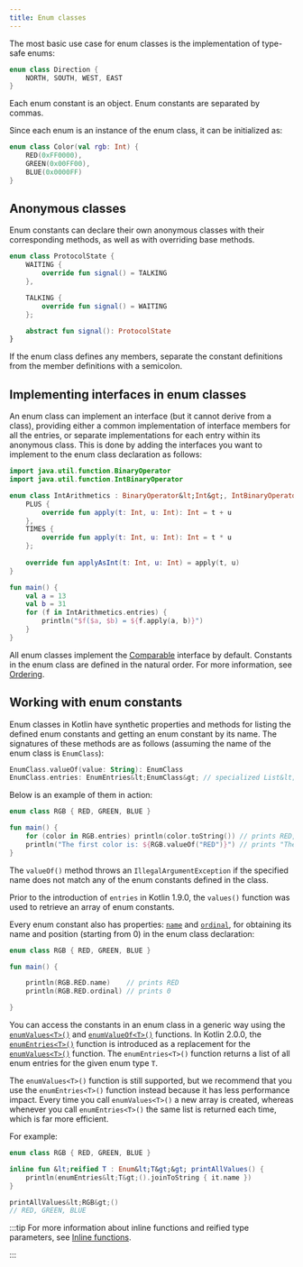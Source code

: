 ```yaml
---
title: Enum classes
---
```



The most basic use case for enum classes is the implementation of type-safe enums:

```kotlin
enum class Direction {
    NORTH, SOUTH, WEST, EAST
}
```
Each enum constant is an object. Enum constants are separated by commas.

Since each enum is an instance of the enum class, it can be initialized as:

```kotlin
enum class Color(val rgb: Int) {
    RED(0xFF0000),
    GREEN(0x00FF00),
    BLUE(0x0000FF)
}
```

## Anonymous classes

Enum constants can declare their own anonymous classes with their corresponding methods, as well as with overriding base
methods.

```kotlin
enum class ProtocolState {
    WAITING {
        override fun signal() = TALKING
    },

    TALKING {
        override fun signal() = WAITING
    };

    abstract fun signal(): ProtocolState
}
```

If the enum class defines any members, separate the constant definitions from the member definitions with a semicolon.

## Implementing interfaces in enum classes

An enum class can implement an interface (but it cannot derive from a class), providing either a common implementation of
interface members for all the entries, or separate implementations for each entry within its anonymous class.
This is done by adding the interfaces you want to implement to the enum class declaration as follows:

```kotlin
import java.util.function.BinaryOperator
import java.util.function.IntBinaryOperator

enum class IntArithmetics : BinaryOperator&lt;Int&gt;, IntBinaryOperator {
    PLUS {
        override fun apply(t: Int, u: Int): Int = t + u
    },
    TIMES {
        override fun apply(t: Int, u: Int): Int = t * u
    };
    
    override fun applyAsInt(t: Int, u: Int) = apply(t, u)
}

fun main() {
    val a = 13
    val b = 31
    for (f in IntArithmetics.entries) {
        println("$f($a, $b) = ${f.apply(a, b)}")
    }
}
```


All enum classes implement the [Comparable](https://kotlinlang.org/api/latest/jvm/stdlib/kotlin/-comparable/index.html)
interface by default. Constants in the enum class are defined in the natural order. For more information, see [Ordering](collection-ordering.md).

## Working with enum constants

Enum classes in Kotlin have synthetic properties and methods for listing the defined enum constants and getting an enum constant by 
its name. The signatures of these methods are as follows (assuming the name of the enum class is `EnumClass`):

```kotlin
EnumClass.valueOf(value: String): EnumClass
EnumClass.entries: EnumEntries&lt;EnumClass&gt; // specialized List&lt;EnumClass&gt;
```

Below is an example of them in action:

```kotlin
enum class RGB { RED, GREEN, BLUE }

fun main() {
    for (color in RGB.entries) println(color.toString()) // prints RED, GREEN, BLUE
    println("The first color is: ${RGB.valueOf("RED")}") // prints "The first color is: RED"
}
```


The `valueOf()` method throws an `IllegalArgumentException` if the specified name does
not match any of the enum constants defined in the class.

Prior to the introduction of `entries` in Kotlin 1.9.0, the `values()` function was used to retrieve an array of enum constants.

Every enum constant also has properties: [`name`](https://kotlinlang.org/api/latest/jvm/stdlib/kotlin/-enum/name.html)
and [`ordinal`](https://kotlinlang.org/api/latest/jvm/stdlib/kotlin/-enum/ordinal.html), for obtaining its name and 
position (starting from 0) in the enum class declaration:

```kotlin
enum class RGB { RED, GREEN, BLUE }

fun main() {

    println(RGB.RED.name)    // prints RED
    println(RGB.RED.ordinal) // prints 0

}
```


You can access the constants in an enum class in a generic way using
the [`enumValues<T>()`](https://kotlinlang.org/api/latest/jvm/stdlib/kotlin/enum-values.html) and [`enumValueOf<T>()`](https://kotlinlang.org/api/latest/jvm/stdlib/kotlin/enum-value-of.html) functions. 
In Kotlin 2.0.0, the [`enumEntries<T>()`](https://kotlinlang.org/api/latest/jvm/stdlib/kotlin.enums/enum-entries.html) function is introduced as a replacement for the [`enumValues<T>()`](https://kotlinlang.org/api/latest/jvm/stdlib/kotlin/enum-values.html)
function. The `enumEntries<T>()` function returns a list of all enum entries for the given enum type `T`.

The `enumValues<T>()` function is still supported, but we recommend that you use the `enumEntries<T>()` function instead
because it has less performance impact. Every time you call `enumValues<T>()` a new array is created, whereas whenever
you call `enumEntries<T>()` the same list is returned each time, which is far more efficient.

For example:

```kotlin
enum class RGB { RED, GREEN, BLUE }

inline fun &lt;reified T : Enum&lt;T&gt;&gt; printAllValues() {
    println(enumEntries&lt;T&gt;().joinToString { it.name })
}

printAllValues&lt;RGB&gt;() 
// RED, GREEN, BLUE
```
:::tip
For more information about inline functions and reified type parameters, see [Inline functions](inline-functions.md).


:::